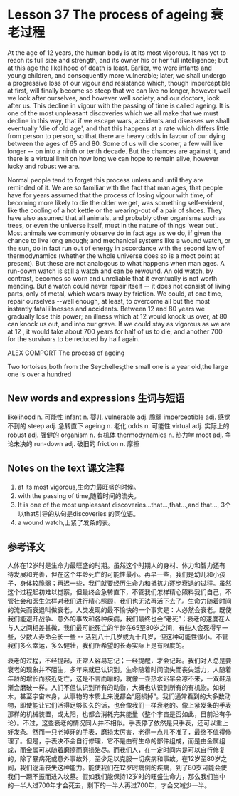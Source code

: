 # Lesson 37 The process of ageing 衰老过程
At the age of 12 years, the human body is at its most vigorous. It has yet to reach its full size and strength, and its owner his or her full intelligence; but at this age the likelihood of death is least. Earlier, we were infants and young children, and consequently more vulnerable; later, we shall undergo a progressive loss of our vigour and resistance which, though imperceptible at first, will finally become so steep that we can live no longer, however well we look after ourselves, and however well society, and our doctors, look after us. This decline in vigour with the passing of time is called ageing. It is one of the most unpleasant discoveries which we all make that we must decline in this way, that if we escape wars, accidents and diseases we shall eventually 'die of old age', and that this happens at a rate which differs little from person to person, so that there are heavy odds in favour of our dying between the ages of 65 and 80. Some of us will die sooner, a few will live longer -- on into a ninth or tenth decade. But the chances are against it, and there is a virtual limit on how long we can hope to remain alive, however lucky and robust we are.

Normal people tend to forget this process unless and until they are reminded of it. We are so familiar with the fact that man ages, that people have for years assumed that the process of losing vigour with time, of becoming more likely to die the older we get, was something self-evident, like the cooling of a hot kettle or the wearing-out of a pair of shoes. They have also assumed that all animals, and probably other organisms such as trees, or even the universe itself, must in the nature of things 'wear out'. Most animals we commonly observe do in fact age as we do, if given the chance to live long enough; and mechanical systems like a wound watch, or the sun, do in fact run out of energy in accordance with the second law of thermodynamics (whether the whole universe does so is a moot point at present). But these are not analogous to what happens when man ages. A run-down watch is still a watch and can be rewound. An old watch, by contrast, becomes so worn and unreliable that it eventually is not worth mending. But a watch could never repair itself -- it does not consist of living parts, only of metal, which wears away by friction. We could, at one time, repair ourselves --well enough, at least, to overcome all but the most instantly fatal illnesses and accidents. Between 12 and 80 years we gradually lose this power; an illness which at 12 would knock us over, at 80 can knock us out, and into our grave. If we could stay as vigorous as we are at 12 , it would take about 700 years for half of us to die, and another 700 for the survivors to be reduced by half again.

ALEX COMPORT The process of ageing
	
	
Two tortoises,both from the Seychelles;the small one is a year old,the large one is over a hundred

## New words and expressions 生词与短语

likelihood n. 可能性
infant n. 婴儿
vulnerable adj. 脆弱
imperceptible adj. 感觉不到的
steep adj. 急转直下
ageing n. 老化
odds n. 可能性
virtual adj. 实际上的
robust adj. 强健的
organism n. 有机体
thermodynamics n. 热力学
moot adj. 争论未决的
run-down adj. 破旧的
friction n. 摩擦

## Notes on the text 课文注释

1. at its most vigorous,生命力最旺盛的时候。
2. with the passing of time,随着时间的流失。
3. It is one of the most unpleasant discoveries...that...,that...,and that..., 3个以that引导的从句是discoveries 的同位语。
4. a wound watch,上紧了发条的表。

## 参考译文

人体在12岁时是生命力最旺盛的时期。虽然这个时期人的身材、体力和智力还有待发展和完善，但在这个年龄死亡的可能性最小。再早一些，我们是幼儿和小孩子，身体较脆弱；再迟一些，我们就要经历生命力和抵抗力逐步衰退的过程。虽然这个过程起初难以觉察，但最终会急转直下，不管我们怎样精心照料我们自己，不管社会和医生怎样对我们进行精心照顾，我们也无法再活下去了。生命力随着时间的流失而衰退叫做衰老。人类发现的最不愉快的一个事实是：人必然会衰老。既使我们能避开战争、意外的事故和各种疾病，我们最终也会“老死”；衰老的速度在人与人之间相差甚微，我们最可能死亡的年龄在65至80岁之间，有些人会死得早一些，少数人寿命会长一些 -- 活到八十几岁或九十几岁，但这种可能性很小。不管我们多么幸运，多么健壮，我们所希望的长寿实际上是有限度的。

衰老的过程，不经提起，正常人容易忘记；一经提醒，才会记起。我们对人总是要衰老的现象并不陌生，多年来就已认识到。生命随着时间流失而丧失活力，人随着年龄的增长而接近死亡，这是不言而喻的，就像一壶热水迟早会凉不来，一双鞋渐渐会磨破一样。人们不但认识到所有的动物，大概也认识到所有的有机物。如树木，甚至宇宙本身，从事物的本质上来说都会“磨损掉”。我们通常看到的大多数动物，即使能让它们活得足够长久的话，也会像我们一样衰老的。像上紧发条的手表那样的机械装置，或太阳，也都会消耗完其能量（整个宇宙是否如此，目前沿有争论）。不过，这些衰老的情况同人并不相似。手表停了依然是只手表，还可以重上好发条。然而一只老掉牙的手表，磨损太厉害，老得一点儿不准了，最终不值得修理了。但是，手表决不会自行修理，它不是由有生命的部件组成，而是由金属组成，而金属可以随着磨擦而磨损殆尽。而我们人，在一定时间内是可以自行修复的，除了暴病死或意外事故外，至少足以克服一切疾病和事故。在12岁至80岁之间，我们逐渐丧失这种能力。能使我们在12岁时病倒的疾病，到了80岁可能会使我们一蹶不振而进入坟墓。假如我们能保持12岁时的旺盛生命力，那么我们当中的一半人过700年才会死去，剩下的一半人再过700年，才会又减少一半。
